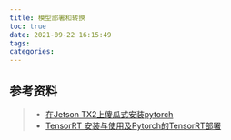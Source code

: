 ```yaml
---
title: 模型部署和转换
toc: true
date: 2021-09-22 16:15:49
tags:
categories: 
---
```


## 参考资料

> - [在Jetson TX2上傻瓜式安装pytorch](https://blog.csdn.net/comli_cn/article/details/107468083)
> - [TensorRT 安装与使用及Pytorch的TensorRT部署](https://blog.csdn.net/dongfang1984/article/details/105055546/)
